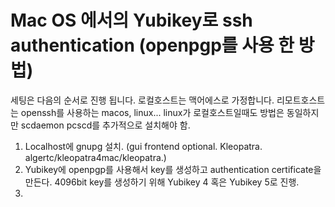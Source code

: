 # Mac OS 에서의 Yubikey로 ssh authentication (openpgp를 사용 한 방법)
세팅은 다음의 순서로 진행 됩니다.  로컬호스트는 맥어에스로 가정합니다.  리모트호스트는 openssh를 사용하는 macos, linux...  linux가 로컬호스트일때도 방법은 동일하지만 scdaemon pcscd를 추가적으로 설치해야 함.
1. Localhost에 gnupg 설치.  (gui frontend optional.  Kleopatra. algertc/kleopatra4mac/kleopatra.)
2. Yubikey에 openpgp를 사용해서 key를 생성하고 authentication certificate을 만든다.  4096bit key를 생성하기 위해 Yubikey 4 혹은 Yubikey 5로 진행.
3. 
